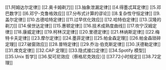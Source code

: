 [[1.阿姆达尔定律]]
[[2.奥卡姆剃刀]]
[[3.抽象泄漏定律]]
[[4.得墨忒耳定律]]
[[5.邓巴数字]]
[[6.邓宁-克鲁格效应]]
[[7.分布式计算的谬论]]
[[8.复杂性守恒定律]]
[[9.盖尔定律]]
[[10.古德哈特定律]]
[[11.过早优化效应]]
[[12.哈特伯定律]]
[[13.汉隆的剃刀]]
[[14.侯世达定律]]
[[15.惠顿定律]]
[[16.技术成熟度曲线]]
[[17.坎宁汉姆定律]]
[[18.康威定律]]
[[19.柯林汉定律]]
[[20.里德定律]]
[[21.林纳斯定律]]
[[22.梅特卡夫定律]]
[[23.摩尔定律]]
[[24.墨菲定律]]
[[25.帕金森定理]]
[[26.帕金森琐碎定理]]
[[27.破窗效应]]
[[28.普特定律]]
[[29.乔治·伯克斯定律]]
[[30.沃德勒定律]]
[[31.席克定律]]
[[32.CAP 定理]]
[[33.隐式接口定律]]
[[34.Spotify 模型]]
[[35.Unix 哲学]]
[[36.契可尼效应（蔡格尼克效应）]]
[[37.72小时规定]]
[[38.72定理]]